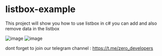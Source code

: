 # listbox-example
This project will show you how to use listbox in c#
you can add and also remove data in the listbox

![image](https://user-images.githubusercontent.com/115115225/199318542-21e75ea7-c67a-43f8-bebb-f1e0b2335263.png)
![image](https://user-images.githubusercontent.com/115115225/199318612-92f2e84f-526a-4b56-84a1-046e851bf744.png)

dont forget to join our telegram channel : https://t.me/zero_developers
